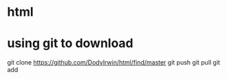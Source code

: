 # html
# using git to download
git clone https://github.com/DodyIrwin/html/find/master
git push
git pull
git add
